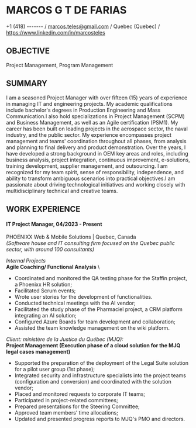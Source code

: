 # MARCOS G T DE FARIAS 
+1 (418) ------- / marcos.teles@gmail.com / Quebec (Quebec) / https://www.linkedin.com/in/marcosteles


## OBJECTIVE 
Project Management, Program Management 


## SUMMARY 
I am a seasoned Project Manager with over fifteen (15) years of experience in managing IT and engineering projects. 
My academic qualifications include bachelor's degrees in Production Engineering and Mass Communication.I also hold specializations in Project Management (SCPM) and Business Management, as well as an Agile certification (PSM1). 
My career has been built on leading projects in the aerospace sector, the naval industry, and the public sector. My experience encompasses project management and teams' coordination throughout all phases, from analysis and planning to final delivery and product demonstration. 
Over the years, I have developed a strong background in OEM key areas and roles, including business analysis, project integration, continuous improvement, e-solutions, training development, supplier management, and outsourcing. 
I am recognized for my team spirit, sense of responsibility, independence, and ability to transform ambiguous scenarios into practical objectives.I am passionate about driving technological initiatives and working closely with multidisciplinary technical and creative teams. 


## WORK EXPERIENCE
#### IT Project Manager, 04/2023 - Present 
PHOENIXX Web & Mobile Solutions | Quebec, Canada  
_(Software house and IT consulting firm focused on the Quebec public sector, with around 100 consultants)_

_Internal Projects_ \
**Agile Coaching/ Functional Analysis** \
- Coordinated and monitored the QA testing phase for the Staffin project, a Phoenixx HR solution; 
- Facilitated Scrum events; 
- Wrote user stories for the development of functionalities. 
- Conducted technical meetings with the AI vendor; 
- Facilitated the study phase of the Pharmaciel project, a CRM platform integrating an AI solution; 
- Configured Azure Boards for team development and collaboration; 
- Assisted the team knowledge management on the wiki platform. 

_Client: ministère de la Justice du Québec (MJQ):_ \
**Project Management (Execution phase of a cloud solution for the MJQ legal cases management)**  
- Supported the preparation of the deployment of the Legal Suite solution for a pilot user group (1st phase); 
- Integrated security and infrastructure specialists into the project teams (configuration and conversion) and coordinated with the solution vendor; 
- Placed and monitored requests to corporate IT teams; 
- Participated in project-related committees; 
- Prepared presentations for the Steering Committee; 
- Approved team members’ time allocations; 
- Updated and presented progress reports to MJQ's PMO and directors. 

